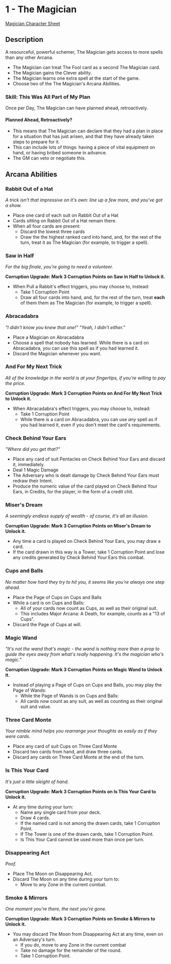 # 1 - The Magician

[Magician Character Sheet](/generated/printables/magician.html)

## Description

A resourceful, powerful schemer, The Magician gets access to more spells than any other Arcana.

* The Magician can treat The Fool card as a second The Magician card.
* The Magician gains the Clever ability.
* The Magician learns one extra spell at the start of the game.
* Choose two of the The Magician's Arcana Abilities.

### Skill: This Was All Part of My Plan
Once per Day, The Magician can have planned ahead, retroactively.

#### Planned Ahead, Retroactively?
* This means that The Magician can declare that they had a plan in place for a situation that has just arisen, and that they have already taken steps to prepare for it.
* This can include lots of things: having a piece of vital equipment on hand, or having bribed someone in advance.
* The GM can veto or negotiate this.

## Arcana Abilities

### Rabbit Out of a Hat
_A trick isn't that impressive on it's own: line up a few more, and you've got a show._

* Place one card of each suit on Rabbit Out of a Hat
* Cards sitting on Rabbit Out of a Hat remain there.
* When all four cards are present:
   * Discard the lowest three cards
   * Draw the the highest ranked card into hand, and, for the rest of the turn, treat it as The Magician (for example, to trigger a spell).

### Saw in Half
_For the big finale, you're going to need a volunteer._

**Corruption Upgrade: Mark 3 Corruption Points on Saw in Half to Unlock it.**

* When Pull a Rabbit's effect triggers, you may choose to, instead:
   * Take 1 Corruption Point
   * Draw all four cards into hand, and, for the rest of the turn, treat **each** of them them as The Magician (for example, to trigger a spell).

### Abracadabra
_"I didn't know you knew that one!"  "Yeah, I didn't either."_

* Place a Magician on Abracadabra
* Choose a spell that nobody has learned. While there is a card on Abracadabra, you can use this spell as if you had learned it.
* Discard the Magician whenever you want.

### And For My Next Trick
_All of the knowledge in the world is at your fingertips, if you're willing to pay the price._

**Corruption Upgrade: Mark 3 Corruption Points on And For My Next Trick to Unlock it.**

* When Abracadabra's effect triggers, you may choose to, instead:
   * Take 1 Corruption Point
   * While there is a card on Abracadabra, you can use _any_ spell as if you had learned it,
      even if you don't meet the card's requirements.

### Check Behind Your Ears
_"Where did you get that?"_

* Place any card of suit Pentacles on Check Behind Your Ears and discard it, immediately.
* Deal 1 Magic Damage
* The Adversary who is dealt damage by Check Behind Your Ears must redraw their Intent.
* Produce the numeric value of the card played on Check Behind Your Ears, in Credits, for the player, in the form of a credit chit.

### Miser's Dream
_A seemingly endless supply of wealth - of course, it's all an illusion._

**Corruption Upgrade: Mark 3 Corruption Points on Miser's Dream to Unlock it.**

* Any time a card is played on Check Behind Your Ears, you may draw a card.
* If the card drawn in this way is a Tower, take 1 Corruption Point and
    lose any credits generated by Check Behind Your Ears this combat.

### Cups and Balls
_No matter how hard they try to hit you, it seems like you're always one step ahead._

* Place the Page of Cups on Cups and Balls
* While a card is on Cups and Balls:
   * All of your cards now count as Cups, as well as their original suit.
   * This includes Major Arcana: A Death, for example, counts as a "13 of Cups".
* Discard the Page of Cups at will.

### Magic Wand
_"It's not the wand that's magic - the wand is nothing more than a prop to guide the eyes away from what's really happening.
    It's the magician who's magic."_

**Corruption Upgrade: Mark 3 Corruption Points on Magic Wand to Unlock it.**

* Instead of playing a Page of Cups on Cups and Balls, you may play the Page of Wands:
   * While the Page of Wands is on Cups and Balls:
   * All cards now count as any suit, as well as counting as their original suit and value.

### Three Card Monte
_Your nimble mind helps you rearrange your thoughts as easily as if they were cards._

* Place any card of suit Cups on Three Card Monte
* Discard two cards from hand, and draw three cards.
* Discard any cards on Three Card Monte at the end of the turn.

### Is This Your Card
_It's just a little sleight of hand._

**Corruption Upgrade: Mark 3 Corruption Points on Is This Your Card to Unlock it.**

* At any time during your turn:
   * Name any single card from your deck.
   * Draw 4 cards.
   * If the named card is not among the drawn cards, take 1 Corruption Point.
   * If The Tower is one of the drawn cards, take 1 Corruption Point.
   * Is This Your Card cannot be used more than once per turn.

### Disappearing Act
_Poof._

* Place The Moon on Disappearing Act.
* Discard The Moon on any time during your turn to:
    * Move to any Zone in the current combat.

### Smoke & Mirrors
_One moment you're there, the next you're gone._

**Corruption Upgrade: Mark 3 Corruption Points on Smoke & Mirrors to Unlock it.**

* You may discard The Moon from Disappearing Act at any time, even on an Adversary's turn.
   * If you do, move to any Zone in the current combat
   * Take no damage for the remainder of the round.
   * Take 1 Corruption Point.

